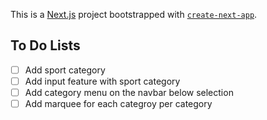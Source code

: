 This is a [Next.js](https://nextjs.org/) project bootstrapped with [`create-next-app`](https://github.com/vercel/next.js/tree/canary/packages/create-next-app).

## To Do Lists
- [ ] Add sport category
- [ ] Add input feature with sport category
- [ ] Add category menu on the navbar below selection
- [ ] Add marquee for each categroy per category

